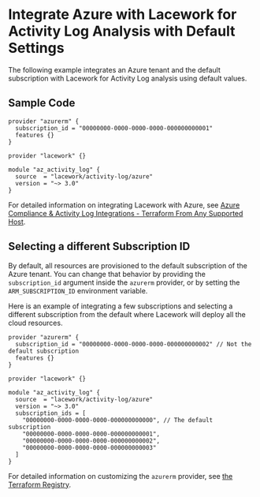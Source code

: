 # Integrate Azure with Lacework for Activity Log Analysis with Default Settings

The following example integrates an Azure tenant and the default subscription with Lacework
for Activity Log analysis using default values.

## Sample Code

```hcl
provider "azurerm" {
  subscription_id = "00000000-0000-0000-0000-000000000001"
  features {}
}

provider "lacework" {}

module "az_activity_log" {
  source  = "lacework/activity-log/azure"
  version = "~> 3.0"
}
```

For detailed information on integrating Lacework with Azure, see [Azure Compliance & Activity Log Integrations - Terraform From Any Supported Host](https://docs.lacework.com/onboarding/azure-compliance-and-activity-log-integrations-terraform-from-any-supported-host).

## Selecting a different Subscription ID

By default, all resources are provisioned to the default subscription of the Azure tenant. You can change
that behavior by providing the `subscription_id` argument inside the `azurerm` provider, or by setting the
`ARM_SUBSCRIPTION_ID` environment variable.

Here is an example of integrating a few subscriptions and selecting a different subscription from the default
where Lacework will deploy all the cloud resources.

```hcl
provider "azurerm" {
  subscription_id = "00000000-0000-0000-0000-000000000002" // Not the default subscription
  features {}
}

provider "lacework" {}

module "az_activity_log" {
  source  = "lacework/activity-log/azure"
  version = "~> 3.0"
  subscription_ids = [
    "00000000-0000-0000-0000-000000000000", // The default subscription
    "00000000-0000-0000-0000-000000000001",
    "00000000-0000-0000-0000-000000000002",
    "00000000-0000-0000-0000-000000000003"
  ]
}
```

For detailed information on customizing the `azurerm` provider, see [the Terraform Registry](https://registry.terraform.io/providers/hashicorp/azurerm/latest/docs).
